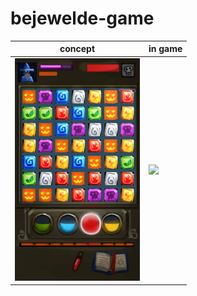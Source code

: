 # bejewelde-game

|concept| in game | 
| -- | -- |
|<img src="https://github.com/hannesdelbeke/bejewelde-game/blob/main/concept/concept%20bejeweldeee.jpg" width="200"> |  <img src="https://github.com/user-attachments/assets/89283643-5b68-48e9-93d8-a1f1e245d3bd" width="200"> | 


